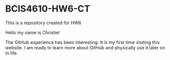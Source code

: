# BCIS4610-HW6-CT
This is a repository created for HW6

Hello my name is Christie! 

The GitHub experience has been interesting.
It is my first time visiting this website.
I am ready to learn more about GitHub and physically use it later on in life. 
